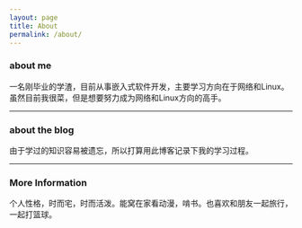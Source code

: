 ```yaml
---
layout: page
title: About
permalink: /about/
---
```


### about me
一名刚毕业的学渣，目前从事嵌入式软件开发，主要学习方向在于网络和Linux。虽然目前我很菜，但是想要努力成为网络和Linux方向的高手。

---

### about the blog
由于学过的知识容易被遗忘，所以打算用此博客记录下我的学习过程。

---

### More Information
个人性格，时而宅，时而活泼。能窝在家看动漫，啃书。也喜欢和朋友一起旅行，一起打篮球。


